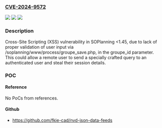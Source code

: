 ### [CVE-2024-9572](https://cve.mitre.org/cgi-bin/cvename.cgi?name=CVE-2024-9572)
![](https://img.shields.io/static/v1?label=Product&message=SOPlanning&color=blue)
![](https://img.shields.io/static/v1?label=Version&message=0%3C%201.45%20&color=brighgreen)
![](https://img.shields.io/static/v1?label=Vulnerability&message=CWE-79%20Improper%20Neutralization%20of%20Input%20During%20Web%20Page%20Generation%20(XSS%20or%20'Cross-site%20Scripting')&color=brighgreen)

### Description

Cross-Site Scripting (XSS) vulnerability in SOPlanning <1.45, due to lack of proper validation of user input via /soplanning/www/process/groupe_save.php, in the groupe_id parameter. This could allow a remote user to send a specially crafted query to an authenticated user and steal their session details.

### POC

#### Reference
No PoCs from references.

#### Github
- https://github.com/fkie-cad/nvd-json-data-feeds

